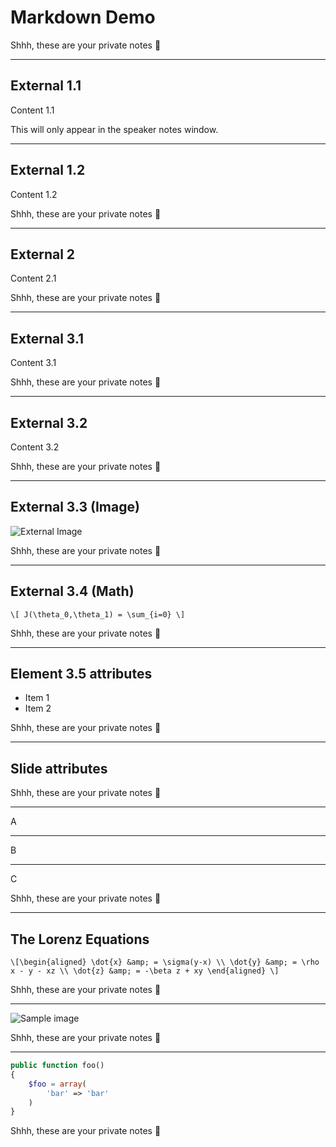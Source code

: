 # Markdown Demo

<aside class="notes">
Shhh, these are your private notes 📝
</aside>

--- ---

## External 1.1

Content 1.1

<aside class="notes">
This will only appear in the speaker notes window.
</aside>

--- ---

## External 1.2

Content 1.2

<aside class="notes">
Shhh, these are your private notes 📝
</aside>

--- ---

## External 2

Content 2.1

<aside class="notes">
Shhh, these are your private notes 📝
</aside>

--- ---

## External 3.1

Content 3.1

<aside class="notes">
Shhh, these are your private notes 📝
</aside>

----

## External 3.2

Content 3.2

<aside class="notes">
Shhh, these are your private notes 📝
</aside>

----

## External 3.3 (Image)

![External Image](https://s3.amazonaws.com/static.slid.es/logo/v2/slides-symbol-512x512.png)

<aside class="notes">
Shhh, these are your private notes 📝
</aside>

----

## External 3.4 (Math)

`\[ J(\theta_0,\theta_1) = \sum_{i=0} \]`

<aside class="notes">
Shhh, these are your private notes 📝
</aside>

----

## Element 3.5 attributes

- Item 1 <!-- .element: class="fragment" data-fragment-index="2" -->
- Item 2 <!-- .element: class="fragment" data-fragment-index="1" -->

<aside class="notes">
Shhh, these are your private notes 📝
</aside>

----

<!-- .slide: data-background="#000000" -->
## Slide attributes

<aside class="notes">
Shhh, these are your private notes 📝
</aside>

--- ---

A

---

B

---

C

<aside class="notes">
Shhh, these are your private notes 📝
</aside>

--- ---


## The Lorenz Equations

`\[\begin{aligned}
\dot{x} &amp; = \sigma(y-x) \\
\dot{y} &amp; = \rho x - y - xz \\
\dot{z} &amp; = -\beta z + xy
\end{aligned} \]`

<aside class="notes">
Shhh, these are your private notes 📝
</aside>

--- ---

![Sample image](https://s3.amazonaws.com/static.slid.es/logo/v2/slides-symbol-512x512.png)

<aside class="notes">
Shhh, these are your private notes 📝
</aside>

--- ---


```php [1|3-5]
public function foo()
{
    $foo = array(
        'bar' => 'bar'
    )
}
```

<aside class="notes">
Shhh, these are your private notes 📝
</aside>
